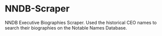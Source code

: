 # NNDB-Scraper
NNDB Executive Biographies Scraper. Used the historical CEO names to search their biographies on the Notable Names Database.
